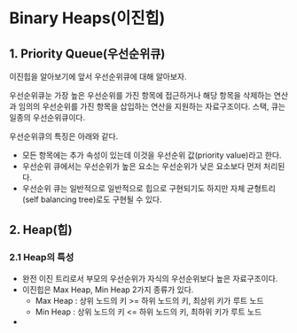 # Binary Heaps(이진힙)

## 1. Priority Queue(우선순위큐)

이진힙을 알아보기에 앞서 우선순위큐에 대해 알아보자.

우선순위큐눈 가장 높은 우선순위를 가진 항목에 접근하거나 해당 항목을 삭제하는 연산과 임의의 우선순위를
가진 항목을 삽입하는 연산을 지원하는 자료구조이다. 스택, 큐는 일종의 우선순위큐이다.

우선순위큐의 특징은 아래와 같다.
- 모든 항목에는 추가 속성이 있는데 이것을 우선순위 값(priority value)라고 한다.
- 우선순위 큐에서는 우선순위가 높은 요소는 우선순위가 낮은 요소보다 먼저 처리된다.
- 우선순위 큐는 일반적으로 일반적으로 힙으로 구현되기도 하지만 자체 균형트리(self balancing tree)로도
구현될 수 있다.


## 2. Heap(힙)

### 2.1 Heap의 특성

- 완전 이진 트리로서 부모의 우선순위가 자식의 우선순위보다 높은 자료구조이다.
- 이진힙은 Max Heap, Min Heap 2가지 종류가 있다.
    - Max Heap : 상위 노드의 키 >= 하위 노드의 키, 최상위 키가 루트 노드
    - Min Heap : 상위 노드의 키 <= 하위 노드의 키, 최하위 키가 루트 노드
- 
